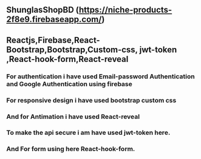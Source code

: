 ## ShunglasShopBD   (https://niche-products-2f8e9.firebaseapp.com/)


##  Reactjs,Firebase,React-Bootstrap,Bootstrap,Custom-css, jwt-token ,React-hook-form,React-reveal


### For authentication i have used Email-password Authentication and Google Authentication using firebase

### For responsive design i have used bootstrap custom css

### And for Antimation i have used React-reveal
### To make the api secure i am have used jwt-token here.
### And For form using here React-hook-form.
